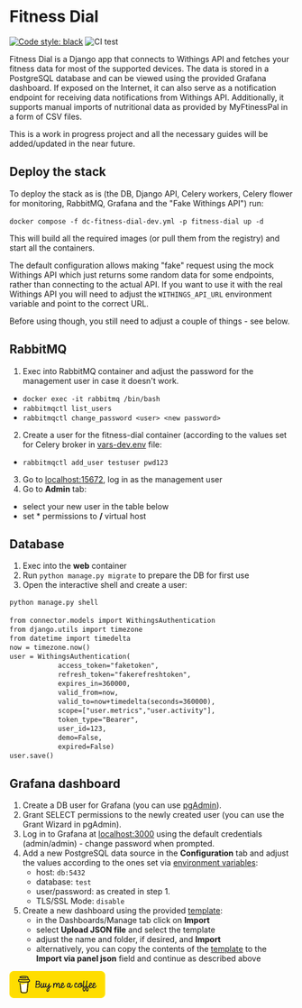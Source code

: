 # Fitness Dial
[![Code style: black](https://img.shields.io/badge/code%20style-black-000000.svg)](https://github.com/psf/black)
![CI test](https://github.com/misialq/fitness-dial/actions/workflows/test_and_build.yaml/badge.svg)

Fitness Dial is a Django app that connects to Withings API and fetches your fitness data for most of the supported devices.
The data is stored in a PostgreSQL database and can be viewed using the provided Grafana dashboard. If exposed on the Internet,
it can also serve as a notification endpoint for receiving data notifications from Withings API. 
Additionally, it supports manual imports of nutritional data as provided by MyFtinessPal in a form of CSV files.

This is a work in progress project and all the necessary guides will be added/updated in the near future.  

## Deploy the stack
To deploy the stack as is (the DB, Django API, Celery workers, Celery flower for monitoring, 
RabbitMQ, Grafana and the "Fake Withings API") run:

`docker compose -f dc-fitness-dial-dev.yml -p fitness-dial up -d`

This will build all the required images (or pull them from the registry) and start all the containers.

The default configuration allows making "fake" request using the mock Withings API which just returns
some random data for some endpoints, rather than connecting to the actual API. If you want to use it with the real Withings API
you will need to adjust the `WITHINGS_API_URL` environment variable and point to the correct URL.

Before using though, you still need to adjust a couple of things - see below.

## RabbitMQ
1. Exec into RabbitMQ container and adjust the password for the management user in case it doesn't work.
- `docker exec -it rabbitmq /bin/bash`
- `rabbitmqctl list_users`
- `rabbitmqctl change_password <user> <new password>`
2. Create a user for the fitness-dial container (according to the values set for Celery broker in [vars-dev.env](vars-dev.env) file:
- `rabbitmqctl add_user testuser pwd123`
3. Go to [localhost:15672](http://localhost:15672), log in as the management user
4. Go to __Admin__ tab:
- select your new user in the table below
- set * permissions to __/__ virtual host

## Database
1. Exec into the __web__ container
2. Run `python manage.py migrate` to prepare the DB for first use
3. Open the interactive shell and create a user:

```
python manage.py shell

from connector.models import WithingsAuthentication
from django.utils import timezone
from datetime import timedelta
now = timezone.now()
user = WithingsAuthentication(
            access_token="faketoken", 
            refresh_token="fakerefreshtoken", 
            expires_in=360000, 
            valid_from=now, 
            valid_to=now+timedelta(seconds=360000), 
            scope=["user.metrics","user.activity"], 
            token_type="Bearer", 
            user_id=123, 
            demo=False, 
            expired=False)
user.save()
```

## Grafana dashboard

1. Create a DB user for Grafana (you can use [pgAdmin](https://www.pgadmin.org/)).
2. Grant SELECT permissions to the newly created user (you can use the Grant Wizard in pgAdmin).
3. Log in to Grafana at [localhost:3000](http://localhost:3000) using the default credentials (admin/admin) - change password when prompted.
4. Add a new PostgreSQL data source in the __Configuration__ tab and adjust the values according to the ones set via [environment variables](vars-dev.env):
    - host: `db:5432`
    - database: `test`
    - user/password: as created in step 1.
    - TLS/SSL Mode: `disable`
5. Create a new dashboard using the provided [template](grafana-dashboard.json):
    - in the Dashboards/Manage tab click on __Import__
    - select __Upload JSON file__ and select the template
    - adjust the name and folder, if desired, and __Import__
    - alternatively, you can copy the contents of the [template](grafana-dashboard.json)
    to the __Import via panel json__ field and continue as described above
      
[![Buy me a coffee](img/bmc-button.png)](https://www.buymeacoffee.com/misialq)
